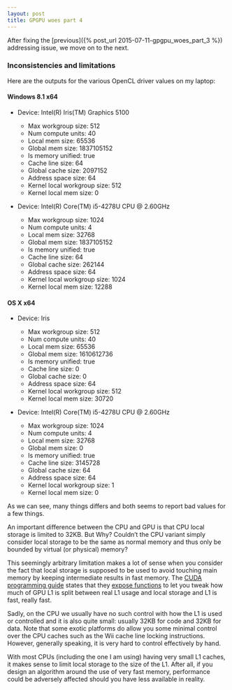 ```yaml
---
layout: post
title: GPGPU woes part 4
---
```

After fixing the [previous]({% post_url 2015-07-11-gpgpu_woes_part_3 %}) addressing issue, we move on to the next.

### Inconsistencies and limitations

Here are the outputs for the various OpenCL driver values on my laptop:

#### Windows 8.1 x64

* Device: Intel(R) Iris(TM) Graphics 5100

    * Max workgroup size: 512
    * Num compute units: 40
    * Local mem size: 65536
    * Global mem size: 1837105152
    * Is memory unified: true
    * Cache line size: 64
    * Global cache size: 2097152
    * Address space size: 64
    * Kernel local workgroup size: 512
    * Kernel local mem size: 0

* Device: Intel(R) Core(TM) i5-4278U CPU @ 2.60GHz

    * Max workgroup size: 1024
    * Num compute units: 4
    * Local mem size: 32768
    * Global mem size: 1837105152
    * Is memory unified: true
    * Cache line size: 64
    * Global cache size: 262144
    * Address space size: 64
    * Kernel local workgroup size: 1024
    * Kernel local mem size: 12288

#### OS X x64

* Device: Iris

    * Max workgroup size: 512
    * Num compute units: 40
    * Local mem size: 65536
    * Global mem size: 1610612736
    * Is memory unified: true
    * Cache line size: 0
    * Global cache size: 0
    * Address space size: 64
    * Kernel local workgroup size: 512
    * Kernel local mem size: 30720

* Device: Intel(R) Core(TM) i5-4278U CPU @ 2.60GHz

    * Max workgroup size: 1024
    * Num compute units: 4
    * Local mem size: 32768
    * Global mem size: 0
    * Is memory unified: true
    * Cache line size: 3145728
    * Global cache size: 64
    * Address space size: 64
    * Kernel local workgroup size: 1
    * Kernel local mem size: 0

As we can see, many things differs and both seems to report bad values for a few things.

An important difference between the CPU and GPU is that CPU local storage is limited to 32KB. But Why? Couldn’t the CPU variant simply consider local storage to be the same as normal memory and thus only be bounded by virtual (or physical) memory?

This seemingly arbitrary limitation makes a lot of sense when you consider the fact that local storage is supposed to be used to avoid touching main memory by keeping intermediate results in fast memory. The [CUDA programming guide](http://docs.nvidia.com/cuda/cuda-c-programming-guide/index.html) states that they [expose functions](http://docs.nvidia.com/cuda/cuda-c-programming-guide/index.html#compute-capability-2-x) to let you tweak how much of GPU L1 is split between real L1 usage and local storage and L1 is fast, really fast.

Sadly, on the CPU we usually have no such control with how the L1 is used or controlled and it is also quite small: usually 32KB for code and 32KB for data. Note that some exotic platforms do allow you some minimal control over the CPU caches such as the Wii cache line locking instructions. However, generally speaking, it is very hard to control effectively by hand.

With most CPUs (including the one I am using) having very small L1 caches, it makes sense to limit local storage to the size of the L1. After all, if you design an algorithm around the use of very fast memory, performance could be adversely affected should you have less available in reality.
